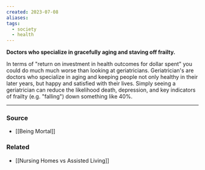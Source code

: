 ```yaml
---
created: 2023-07-08
aliases: 
tags:
  - society
  - health
---
```

**Doctors who specialize in gracefully aging and staving off frailty.**

In terms of "return on investment in health outcomes for dollar spent" you could do much much worse than looking at geriatricians. Geriatrician's are doctors who specialize in aging and keeping people not only healthy in their later years, but happy and satisfied with their lives. Simply seeing a geriatrician can reduce the likelihood death, depression, and key indicators of frailty (e.g. "falling") down something like 40%.

---

### Source
- [[Being Mortal]]

### Related
- [[Nursing Homes vs Assisted Living]]